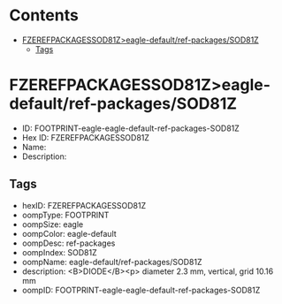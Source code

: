 



Contents
========

* [FZEREFPACKAGESSOD81Z>eagle-default/ref-packages/SOD81Z](#fzerefpackagessod81zeagle-defaultref-packagessod81z)
	* [Tags](#tags)

# FZEREFPACKAGESSOD81Z>eagle-default/ref-packages/SOD81Z

- ID: FOOTPRINT-eagle-eagle-default-ref-packages-SOD81Z
- Hex ID: FZEREFPACKAGESSOD81Z
- Name: 
- Description: 

## Tags

- hexID: FZEREFPACKAGESSOD81Z
- oompType: FOOTPRINT
- oompSize: eagle
- oompColor: eagle-default
- oompDesc: ref-packages
- oompIndex: SOD81Z
- oompName: eagle-default/ref-packages/SOD81Z
- description: &lt;B&gt;DIODE&lt;/B&gt;&lt;p&gt;&#xD;
diameter 2.3 mm, vertical, grid 10.16 mm
- oompID: FOOTPRINT-eagle-eagle-default-ref-packages-SOD81Z
